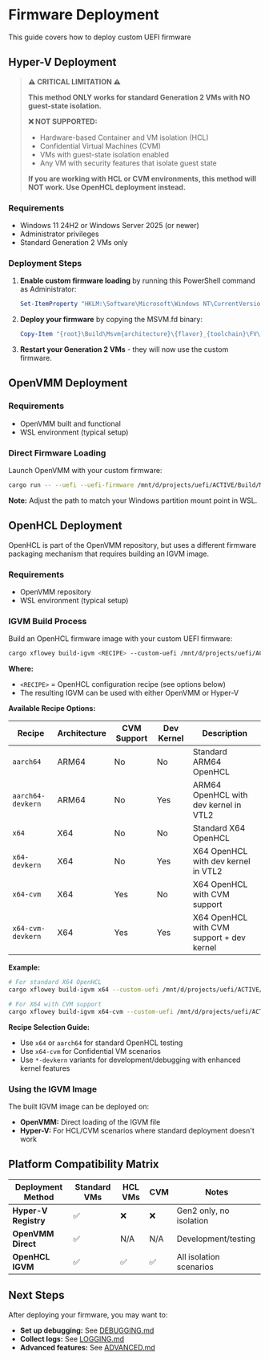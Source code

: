 # Firmware Deployment

This guide covers how to deploy custom UEFI firmware

## Hyper-V Deployment

> **⚠️ CRITICAL LIMITATION ⚠️**
> 
> **This method ONLY works for standard Generation 2 VMs with NO guest-state isolation.**
> 
> **❌ NOT SUPPORTED:**
> - Hardware-based Container and VM isolation (HCL)
> - Confidential Virtual Machines (CVM) 
> - VMs with guest-state isolation enabled
> - Any VM with security features that isolate guest state
>
> **If you are working with HCL or CVM environments, this method will NOT work. Use OpenHCL deployment instead.**

### Requirements

- Windows 11 24H2 or Windows Server 2025 (or newer)
- Administrator privileges
- Standard Generation 2 VMs only

### Deployment Steps

1. **Enable custom firmware loading** by running this PowerShell command as Administrator:

   ```powershell
   Set-ItemProperty "HKLM:\Software\Microsoft\Windows NT\CurrentVersion\Virtualization" -Name "AllowFirmwareLoadFromFile" -Value 1 -Type DWORD | Out-Null
   ```

2. **Deploy your firmware** by copying the MSVM.fd binary:

   ```powershell
   Copy-Item "{root}\Build\Msvm{architecture}\{flavor}_{toolchain}\FV\MSVM.fd" "C:\Windows\System32\MSVM.fd"
   ```

3. **Restart your Generation 2 VMs** - they will now use the custom firmware.

## OpenVMM Deployment

### Requirements

- OpenVMM built and functional
- WSL environment (typical setup)

### Direct Firmware Loading

Launch OpenVMM with your custom firmware:

```bash
cargo run -- --uefi --uefi-firmware /mnt/d/projects/uefi/ACTIVE/Build/Msvm{architecture}/{flavor}_{toolchain}/FV/MSVM.fd
```

**Note:** Adjust the path to match your Windows partition mount point in WSL.

## OpenHCL Deployment

OpenHCL is part of the OpenVMM repository, but uses a different firmware packaging mechanism that requires building an IGVM image.

### Requirements

- OpenVMM repository
- WSL environment (typical setup)

### IGVM Build Process

Build an OpenHCL firmware image with your custom UEFI firmware:

```bash
cargo xflowey build-igvm <RECIPE> --custom-uefi /mnt/d/projects/uefi/ACTIVE/Build/Msvm{architecture}/{flavor}_{toolchain}/FV/MSVM.fd
```

**Where:**
- `<RECIPE>` = OpenHCL configuration recipe (see options below)
- The resulting IGVM can be used with either OpenVMM or Hyper-V

**Available Recipe Options:**

| Recipe | Architecture | CVM Support | Dev Kernel | Description |
|--------|--------------|-------------|------------|-------------|
| `aarch64` | ARM64 | No | No | Standard ARM64 OpenHCL |
| `aarch64-devkern` | ARM64 | No | Yes | ARM64 OpenHCL with dev kernel in VTL2 |
| `x64` | X64 | No | No | Standard X64 OpenHCL |
| `x64-devkern` | X64 | No | Yes | X64 OpenHCL with dev kernel in VTL2 |
| `x64-cvm` | X64 | Yes | No | X64 OpenHCL with CVM support |
| `x64-cvm-devkern` | X64 | Yes | Yes | X64 OpenHCL with CVM support + dev kernel |

**Example:**
```bash
# For standard X64 OpenHCL
cargo xflowey build-igvm x64 --custom-uefi /mnt/d/projects/uefi/ACTIVE/Build/MsvmX64/DEBUG_VS2022/FV/MSVM.fd

# For X64 with CVM support
cargo xflowey build-igvm x64-cvm --custom-uefi /mnt/d/projects/uefi/ACTIVE/Build/MsvmX64/DEBUG_VS2022/FV/MSVM.fd
```

**Recipe Selection Guide:**
- Use `x64` or `aarch64` for standard OpenHCL testing
- Use `x64-cvm` for Confidential VM scenarios
- Use `*-devkern` variants for development/debugging with enhanced kernel features

### Using the IGVM Image

The built IGVM image can be deployed on:
- **OpenVMM:** Direct loading of the IGVM file
- **Hyper-V:** For HCL/CVM scenarios where standard deployment doesn't work

## Platform Compatibility Matrix

| Deployment Method | Standard VMs | HCL VMs | CVM | Notes |
|-------------------|--------------|---------|-----|-------|
| **Hyper-V Registry** | ✅ | ❌ | ❌ | Gen2 only, no isolation |
| **OpenVMM Direct** | ✅ | N/A | N/A | Development/testing |
| **OpenHCL IGVM** | ✅ | ✅ | ✅ | All isolation scenarios |

## Next Steps

After deploying your firmware, you may want to:

- **Set up debugging:** See [DEBUGGING.md](DEBUGGING.md)
- **Collect logs:** See [LOGGING.md](LOGGING.md)
- **Advanced features:** See [ADVANCED.md](ADVANCED.md)
